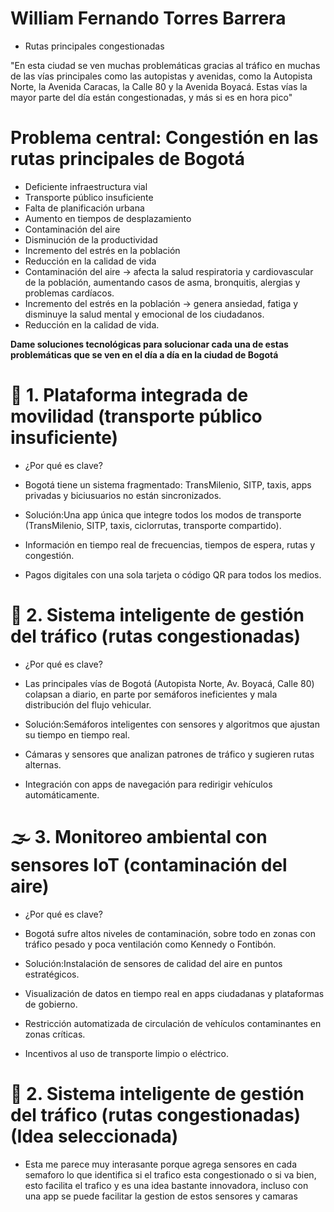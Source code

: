 # William Fernando Torres Barrera

* Rutas principales congestionadas
  
"En esta ciudad se ven muchas problemáticas gracias al tráfico en muchas de las vías principales como las autopistas y    avenidas, como la Autopista Norte, la Avenida Caracas, la Calle 80 y la Avenida Boyacá. Estas vías la mayor parte del día están congestionadas, y más si es en hora pico"

# Problema central: Congestión en las rutas principales de Bogotá

* Deficiente infraestructura vial
* Transporte público insuficiente
* Falta de planificación urbana
* Aumento en tiempos de desplazamiento
* Contaminación del aire
* Disminución de la productividad
* Incremento del estrés en la población
* Reducción en la calidad de vida
* Contaminación del aire → afecta la salud respiratoria y cardiovascular de la población, aumentando casos de asma, bronquitis, alergias y problemas cardíacos.
* Incremento del estrés en la población → genera ansiedad, fatiga y disminuye la salud mental y emocional de los ciudadanos.
* Reducción en la calidad de vida.

**Dame soluciones tecnológicas para solucionar cada una de estas problemáticas que se ven en el día a día en la ciudad de Bogotá**

# 🚌 1. Plataforma integrada de movilidad (transporte público insuficiente)

* ¿Por qué es clave?
* Bogotá tiene un sistema fragmentado: TransMilenio, SITP, taxis, apps privadas y biciusuarios no están sincronizados.

* Solución:Una app única que integre todos los modos de transporte (TransMilenio, SITP, taxis, ciclorrutas, transporte compartido).

* Información en tiempo real de frecuencias, tiempos de espera, rutas y congestión.

* Pagos digitales con una sola tarjeta o código QR para todos los medios.

# 🚦 2. Sistema inteligente de gestión del tráfico (rutas congestionadas)

* ¿Por qué es clave?
* Las principales vías de Bogotá (Autopista Norte, Av. Boyacá, Calle 80) colapsan a diario, en parte por semáforos ineficientes y mala distribución del flujo vehicular.

* Solución:Semáforos inteligentes con sensores y algoritmos que ajustan su tiempo en tiempo real.

* Cámaras y sensores que analizan patrones de tráfico y sugieren rutas alternas.

* Integración con apps de navegación para redirigir vehículos automáticamente.

# 🌫️ 3. Monitoreo ambiental con sensores IoT (contaminación del aire)

* ¿Por qué es clave?
* Bogotá sufre altos niveles de contaminación, sobre todo en zonas con tráfico pesado y poca ventilación como Kennedy o Fontibón.

* Solución:Instalación de sensores de calidad del aire en puntos estratégicos.

* Visualización de datos en tiempo real en apps ciudadanas y plataformas de gobierno.

* Restricción automatizada de circulación de vehículos contaminantes en zonas críticas.

* Incentivos al uso de transporte limpio o eléctrico.

# 🚦 2. Sistema inteligente de gestión del tráfico (rutas congestionadas) (Idea seleccionada)
* Esta me parece muy interasante porque agrega sensores en cada semaforo lo que identifica si el trafico esta congestionado o si va
bien, esto facilita el trafico y es una idea bastante innovadora, incluso con una app se puede facilitar la gestion de estos sensores y camaras
